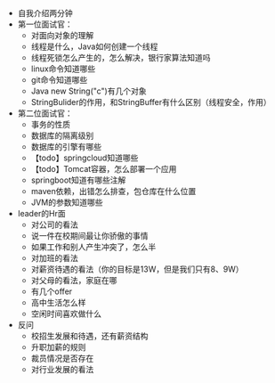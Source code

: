 - 自我介绍两分钟
- 第一位面试官：
	- 对面向对象的理解
	- 线程是什么，Java如何创建一个线程
	- 线程死锁怎么产生的，怎么解决，银行家算法知道吗
	- linux命令知道哪些
	- git命令知道哪些
	- Java new String("c")有几个对象
	- StringBulider的作用，和StringBuffer有什么区别（线程安全，作用）
- 第二位面试官：
	- 事务的性质
	- 数据库的隔离级别
	- 数据库的引擎有哪些
	- 【todo】springcloud知道哪些
	- 【todo】Tomcat容器，怎么部署一个应用
	- springboot知道有哪些注解
	- maven依赖，出错怎么排查，包仓库在什么位置
	- JVM的参数知道哪些
- leader的Hr面
	- 对公司的看法
	- 说一件在校期间最让你骄傲的事情
	- 如果工作和别人产生冲突了，怎么半
	- 对加班的看法
	- 对薪资待遇的看法（你的目标是13W，但是我们只有8、9W）
	- 对父母的看法，家庭在哪
	- 有几个offer
	- 高中生活怎么样
	- 空闲时间喜欢做什么
- 反问
	- 校招生发展和待遇，还有薪资结构
	- 升职加薪的规则
	- 裁员情况是否存在
	- 对行业发展的看法